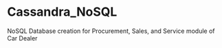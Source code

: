 # Cassandra_NoSQL
NoSQL Database creation for Procurement, Sales, and Service module of Car Dealer  

